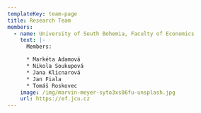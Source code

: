 ```yaml
---
templateKey: team-page
title: Research Team
members:
  - name: University of South Bohemia, Faculty of Economics
    text: |-
      Members:

      * Markéta Adamová
      * Nikola Soukupová
      * Jana Klicnarová
      * Jan Fiala
      * Tomáš Roskovec
    image: /img/marvin-meyer-syto3xs06fu-unsplash.jpg
    url: https://ef.jcu.cz
---
```

